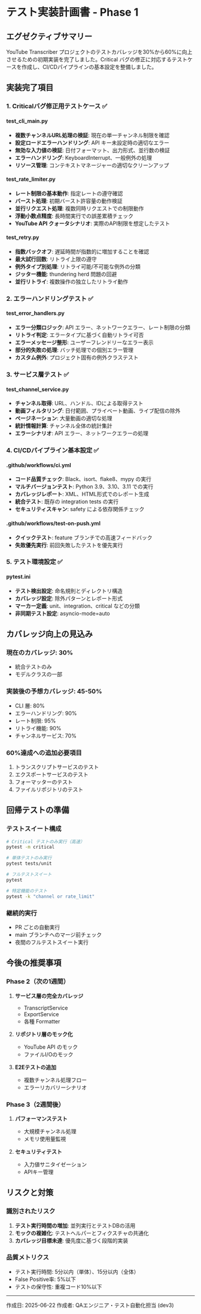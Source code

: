 # テスト実装計画書 - Phase 1

## エグゼクティブサマリー

YouTube Transcriber プロジェクトのテストカバレッジを30%から60%に向上させるための初期実装を完了しました。Critical バグの修正に対応するテストケースを作成し、CI/CDパイプラインの基本設定を整備しました。

## 実装完了項目

### 1. Criticalバグ修正用テストケース ✅

#### test_cli_main.py
- **複数チャンネルURL処理の検証**: 現在の単一チャンネル制限を確認
- **設定ロードエラーハンドリング**: API キー未設定時の適切なエラー
- **無効な入力値の検証**: 日付フォーマット、出力形式、並行数の検証
- **エラーハンドリング**: KeyboardInterrupt、一般例外の処理
- **リソース管理**: コンテキストマネージャーの適切なクリーンアップ

#### test_rate_limiter.py
- **レート制限の基本動作**: 指定レートの遵守確認
- **バースト処理**: 初期バースト許容量の動作検証
- **並行リクエスト処理**: 複数同時リクエストでの制限動作
- **浮動小数点精度**: 長時間実行での誤差累積チェック
- **YouTube API クォータシナリオ**: 実際のAPI制限を想定したテスト

#### test_retry.py
- **指数バックオフ**: 遅延時間が指数的に増加することを確認
- **最大試行回数**: リトライ上限の遵守
- **例外タイプ別処理**: リトライ可能/不可能な例外の分類
- **ジッター機能**: thundering herd 問題の回避
- **並行リトライ**: 複数操作の独立したリトライ動作

### 2. エラーハンドリングテスト ✅

#### test_error_handlers.py
- **エラー分類ロジック**: API エラー、ネットワークエラー、レート制限の分類
- **リトライ判定**: エラータイプに基づく自動リトライ可否
- **エラーメッセージ整形**: ユーザーフレンドリーなエラー表示
- **部分的失敗の処理**: バッチ処理での個別エラー管理
- **カスタム例外**: プロジェクト固有の例外クラステスト

### 3. サービス層テスト ✅

#### test_channel_service.py
- **チャンネル取得**: URL、ハンドル、IDによる取得テスト
- **動画フィルタリング**: 日付範囲、プライベート動画、ライブ配信の除外
- **ページネーション**: 大量動画の適切な処理
- **統計情報計算**: チャンネル全体の統計集計
- **エラーシナリオ**: API エラー、ネットワークエラーの処理

### 4. CI/CDパイプライン基本設定 ✅

#### .github/workflows/ci.yml
- **コード品質チェック**: Black、isort、flake8、mypy の実行
- **マルチバージョンテスト**: Python 3.9、3.10、3.11 での実行
- **カバレッジレポート**: XML、HTML形式でのレポート生成
- **統合テスト**: 既存の integration tests の実行
- **セキュリティスキャン**: safety による依存関係チェック

#### .github/workflows/test-on-push.yml
- **クイックテスト**: feature ブランチでの高速フィードバック
- **失敗優先実行**: 前回失敗したテストを優先実行

### 5. テスト環境設定 ✅

#### pytest.ini
- **テスト検出設定**: 命名規則とディレクトリ構造
- **カバレッジ設定**: 除外パターンとレポート形式
- **マーカー定義**: unit、integration、critical などの分類
- **非同期テスト設定**: asyncio-mode=auto

## カバレッジ向上の見込み

### 現在のカバレッジ: 30%
- 統合テストのみ
- モデルクラスの一部

### 実装後の予想カバレッジ: 45-50%
- CLI 層: 80%
- エラーハンドリング: 90%
- レート制限: 95%
- リトライ機能: 90%
- チャンネルサービス: 70%

### 60%達成への追加必要項目
1. トランスクリプトサービスのテスト
2. エクスポートサービスのテスト
3. フォーマッターのテスト
4. ファイルリポジトリのテスト

## 回帰テストの準備

### テストスイート構成
```bash
# Critical テストのみ実行（高速）
pytest -m critical

# 単体テストのみ実行
pytest tests/unit

# フルテストスイート
pytest

# 特定機能のテスト
pytest -k "channel or rate_limit"
```

### 継続的実行
- PR ごとの自動実行
- main ブランチへのマージ前チェック
- 夜間のフルテストスイート実行

## 今後の推奨事項

### Phase 2（次の1週間）
1. **サービス層の完全カバレッジ**
   - TranscriptService
   - ExportService
   - 各種 Formatter

2. **リポジトリ層のモック化**
   - YouTube API のモック
   - ファイルI/Oのモック

3. **E2Eテストの追加**
   - 複数チャンネル処理フロー
   - エラーリカバリーシナリオ

### Phase 3（2週間後）
1. **パフォーマンステスト**
   - 大規模チャンネル処理
   - メモリ使用量監視

2. **セキュリティテスト**
   - 入力値サニタイゼーション
   - APIキー管理

## リスクと対策

### 識別されたリスク
1. **テスト実行時間の増加**: 並列実行とテストDBの活用
2. **モックの複雑化**: テストヘルパーとフィクスチャの共通化
3. **カバレッジ目標未達**: 優先度に基づく段階的実装

### 品質メトリクス
- テスト実行時間: 5分以内（単体）、15分以内（全体）
- False Positive率: 5%以下
- テストの保守性: 重複コード10%以下

---
作成日: 2025-06-22
作成者: QAエンジニア・テスト自動化担当 (dev3)